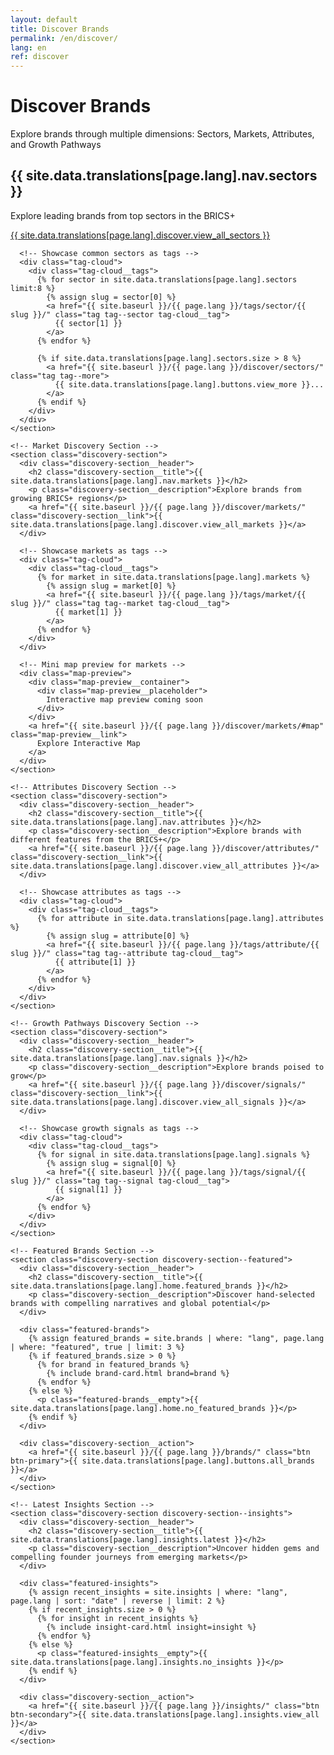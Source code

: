 ```yaml
---
layout: default
title: Discover Brands
permalink: /en/discover/
lang: en
ref: discover
---
```


<!-- Hero Panel -->
<div class="panel panel--hero">
  <div class="panel__content">
    <h1 class="panel__heading-primary">Discover Brands</h1>
    <p class="panel__subtitle">Explore brands through multiple dimensions: Sectors, Markets, Attributes, and Growth Pathways</p>
  </div>
</div>

<!-- Main Discovery Hub -->
<div class="panel panel--light">
  <div class="panel__content">
    <!-- Sector Discovery Section -->
    <section class="discovery-section">
      <div class="discovery-section__header">
        <h2 class="discovery-section__title">{{ site.data.translations[page.lang].nav.sectors }}</h2>
        <p class="discovery-section__description">Explore leading brands from top sectors in the BRICS+</p>
        <a href="{{ site.baseurl }}/{{ page.lang }}/discover/sectors/" class="discovery-section__link">{{ site.data.translations[page.lang].discover.view_all_sectors }}</a>
      </div>
      
      <!-- Showcase common sectors as tags -->
      <div class="tag-cloud">
        <div class="tag-cloud__tags">
          {% for sector in site.data.translations[page.lang].sectors limit:8 %}
            {% assign slug = sector[0] %}
            <a href="{{ site.baseurl }}/{{ page.lang }}/tags/sector/{{ slug }}/" class="tag tag--sector tag-cloud__tag">
              {{ sector[1] }}
            </a>
          {% endfor %}
          
          {% if site.data.translations[page.lang].sectors.size > 8 %}
            <a href="{{ site.baseurl }}/{{ page.lang }}/discover/sectors/" class="tag tag--more">
              {{ site.data.translations[page.lang].buttons.view_more }}...
            </a>
          {% endif %}
        </div>
      </div>
    </section>
    
    <!-- Market Discovery Section -->
    <section class="discovery-section">
      <div class="discovery-section__header">
        <h2 class="discovery-section__title">{{ site.data.translations[page.lang].nav.markets }}</h2>
        <p class="discovery-section__description">Explore brands from growing BRICS+ regions</p>
        <a href="{{ site.baseurl }}/{{ page.lang }}/discover/markets/" class="discovery-section__link">{{ site.data.translations[page.lang].discover.view_all_markets }}</a>
      </div>
      
      <!-- Showcase markets as tags -->
      <div class="tag-cloud">
        <div class="tag-cloud__tags">
          {% for market in site.data.translations[page.lang].markets %}
            {% assign slug = market[0] %}
            <a href="{{ site.baseurl }}/{{ page.lang }}/tags/market/{{ slug }}/" class="tag tag--market tag-cloud__tag">
              {{ market[1] }}
            </a>
          {% endfor %}
        </div>
      </div>
      
      <!-- Mini map preview for markets -->
      <div class="map-preview">
        <div class="map-preview__container">
          <div class="map-preview__placeholder">
            Interactive map preview coming soon
          </div>
        </div>
        <a href="{{ site.baseurl }}/{{ page.lang }}/discover/markets/#map" class="map-preview__link">
          Explore Interactive Map
        </a>
      </div>
    </section>
    
    <!-- Attributes Discovery Section -->
    <section class="discovery-section">
      <div class="discovery-section__header">
        <h2 class="discovery-section__title">{{ site.data.translations[page.lang].nav.attributes }}</h2>
        <p class="discovery-section__description">Explore brands with different features from the BRICS+</p>
        <a href="{{ site.baseurl }}/{{ page.lang }}/discover/attributes/" class="discovery-section__link">{{ site.data.translations[page.lang].discover.view_all_attributes }}</a>
      </div>
      
      <!-- Showcase attributes as tags -->
      <div class="tag-cloud">
        <div class="tag-cloud__tags">
          {% for attribute in site.data.translations[page.lang].attributes %}
            {% assign slug = attribute[0] %}
            <a href="{{ site.baseurl }}/{{ page.lang }}/tags/attribute/{{ slug }}/" class="tag tag--attribute tag-cloud__tag">
              {{ attribute[1] }}
            </a>
          {% endfor %}
        </div>
      </div>
    </section>
    
    <!-- Growth Pathways Discovery Section -->
    <section class="discovery-section">
      <div class="discovery-section__header">
        <h2 class="discovery-section__title">{{ site.data.translations[page.lang].nav.signals }}</h2>
        <p class="discovery-section__description">Explore brands poised to grow</p>
        <a href="{{ site.baseurl }}/{{ page.lang }}/discover/signals/" class="discovery-section__link">{{ site.data.translations[page.lang].discover.view_all_signals }}</a>
      </div>
      
      <!-- Showcase growth signals as tags -->
      <div class="tag-cloud">
        <div class="tag-cloud__tags">
          {% for signal in site.data.translations[page.lang].signals %}
            {% assign slug = signal[0] %}
            <a href="{{ site.baseurl }}/{{ page.lang }}/tags/signal/{{ slug }}/" class="tag tag--signal tag-cloud__tag">
              {{ signal[1] }}
            </a>
          {% endfor %}
        </div>
      </div>
    </section>
    
    <!-- Featured Brands Section -->
    <section class="discovery-section discovery-section--featured">
      <div class="discovery-section__header">
        <h2 class="discovery-section__title">{{ site.data.translations[page.lang].home.featured_brands }}</h2>
        <p class="discovery-section__description">Discover hand-selected brands with compelling narratives and global potential</p>
      </div>
      
      <div class="featured-brands">
        {% assign featured_brands = site.brands | where: "lang", page.lang | where: "featured", true | limit: 3 %}
        {% if featured_brands.size > 0 %}
          {% for brand in featured_brands %}
            {% include brand-card.html brand=brand %}
          {% endfor %}
        {% else %}
          <p class="featured-brands__empty">{{ site.data.translations[page.lang].home.no_featured_brands }}</p>
        {% endif %}
      </div>
      
      <div class="discovery-section__action">
        <a href="{{ site.baseurl }}/{{ page.lang }}/brands/" class="btn btn-primary">{{ site.data.translations[page.lang].buttons.all_brands }}</a>
      </div>
    </section>
    
    <!-- Latest Insights Section -->
    <section class="discovery-section discovery-section--insights">
      <div class="discovery-section__header">
        <h2 class="discovery-section__title">{{ site.data.translations[page.lang].insights.latest }}</h2>
        <p class="discovery-section__description">Uncover hidden gems and compelling founder journeys from emerging markets</p>
      </div>
      
      <div class="featured-insights">
        {% assign recent_insights = site.insights | where: "lang", page.lang | sort: "date" | reverse | limit: 2 %}
        {% if recent_insights.size > 0 %}
          {% for insight in recent_insights %}
            {% include insight-card.html insight=insight %}
          {% endfor %}
        {% else %}
          <p class="featured-insights__empty">{{ site.data.translations[page.lang].insights.no_insights }}</p>
        {% endif %}
      </div>
      
      <div class="discovery-section__action">
        <a href="{{ site.baseurl }}/{{ page.lang }}/insights/" class="btn btn-secondary">{{ site.data.translations[page.lang].insights.view_all }}</a>
      </div>
    </section>
  </div>
</div>

<style>
  /* Inline styles for map preview */
  .map-preview {
    margin: var(--space-4) 0 var(--space-6);
    text-align: center;
  }
  
  .map-preview__container {
    height: 180px;
    max-width: 600px;
    margin: 0 auto var(--space-3);
    border-radius: var(--radius-md);
    overflow: hidden;
    background-color: var(--neutral-100);
    border: var(--border-width-thin) solid var(--neutral-200);
  }
  
  .map-preview__placeholder {
    width: 100%;
    height: 100%;
    display: flex;
    align-items: center;
    justify-content: center;
    color: var(--neutral-600);
    font-style: italic;
    background-color: var(--sky-50);
  }
  
  .map-preview__link {
    display: inline-block;
    color: var(--sky-700);
    font-weight: var(--font-medium);
    text-decoration: underline;
  }
  
  /* Featured content area styles */
  .featured-brands,
  .featured-insights {
    display: grid;
    grid-template-columns: repeat(auto-fill, minmax(300px, 1fr));
    gap: var(--space-4);
    margin-top: var(--space-4);
  }
  
  .featured-brands__empty,
  .featured-insights__empty {
    grid-column: 1 / -1;
    text-align: center;
    padding: var(--space-8);
    background-color: var(--neutral-100);
    border-radius: var(--radius-md);
    color: var(--neutral-500);
  }
  
  @media (max-width: var(--breakpoint-md)) {
    .featured-brands,
    .featured-insights {
      grid-template-columns: 1fr;
      gap: var(--space-4);
    }
    
    .map-preview__container {
      height: 150px;
    }
  }
</style>